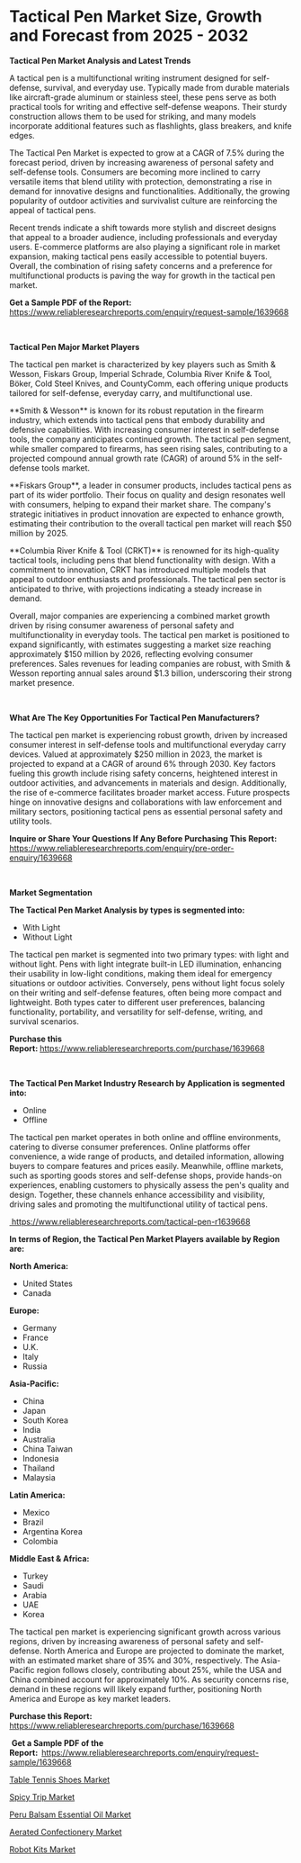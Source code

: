 <p><h1>Tactical Pen Market Size, Growth and Forecast from 2025 - 2032</h1></p><p><strong>Tactical Pen Market Analysis and Latest Trends</strong></p>
<p><p>A tactical pen is a multifunctional writing instrument designed for self-defense, survival, and everyday use. Typically made from durable materials like aircraft-grade aluminum or stainless steel, these pens serve as both practical tools for writing and effective self-defense weapons. Their sturdy construction allows them to be used for striking, and many models incorporate additional features such as flashlights, glass breakers, and knife edges.</p><p>The Tactical Pen Market is expected to grow at a CAGR of 7.5% during the forecast period, driven by increasing awareness of personal safety and self-defense tools. Consumers are becoming more inclined to carry versatile items that blend utility with protection, demonstrating a rise in demand for innovative designs and functionalities. Additionally, the growing popularity of outdoor activities and survivalist culture are reinforcing the appeal of tactical pens.</p><p>Recent trends indicate a shift towards more stylish and discreet designs that appeal to a broader audience, including professionals and everyday users. E-commerce platforms are also playing a significant role in market expansion, making tactical pens easily accessible to potential buyers. Overall, the combination of rising safety concerns and a preference for multifunctional products is paving the way for growth in the tactical pen market.</p></p>
<p><strong>Get a Sample PDF of the Report:&nbsp;</strong> <a href="https://www.reliableresearchreports.com/enquiry/request-sample/1639668?utm_campaign=34&utm_medium=2&utm_source=Github&utm_content=ia&utm_term=08022025&utm_id=tactical-pen">https://www.reliableresearchreports.com/enquiry/request-sample/1639668</a></p>
<p>&nbsp;</p>
<p><strong>Tactical Pen Major Market Players</strong></p>
<p><p>The tactical pen market is characterized by key players such as Smith & Wesson, Fiskars Group, Imperial Schrade, Columbia River Knife & Tool, Böker, Cold Steel Knives, and CountyComm, each offering unique products tailored for self-defense, everyday carry, and multifunctional use. </p><p>**Smith & Wesson** is known for its robust reputation in the firearm industry, which extends into tactical pens that embody durability and defensive capabilities. With increasing consumer interest in self-defense tools, the company anticipates continued growth. The tactical pen segment, while smaller compared to firearms, has seen rising sales, contributing to a projected compound annual growth rate (CAGR) of around 5% in the self-defense tools market.</p><p>**Fiskars Group**, a leader in consumer products, includes tactical pens as part of its wider portfolio. Their focus on quality and design resonates well with consumers, helping to expand their market share. The company's strategic initiatives in product innovation are expected to enhance growth, estimating their contribution to the overall tactical pen market will reach $50 million by 2025.</p><p>**Columbia River Knife & Tool (CRKT)** is renowned for its high-quality tactical tools, including pens that blend functionality with design. With a commitment to innovation, CRKT has introduced multiple models that appeal to outdoor enthusiasts and professionals. The tactical pen sector is anticipated to thrive, with projections indicating a steady increase in demand.</p><p>Overall, major companies are experiencing a combined market growth driven by rising consumer awareness of personal safety and multifunctionality in everyday tools. The tactical pen market is positioned to expand significantly, with estimates suggesting a market size reaching approximately $150 million by 2026, reflecting evolving consumer preferences. Sales revenues for leading companies are robust, with Smith & Wesson reporting annual sales around $1.3 billion, underscoring their strong market presence.</p></p>
<p>&nbsp;</p>
<p><strong>What Are The Key Opportunities For Tactical Pen Manufacturers?</strong></p>
<p><p>The tactical pen market is experiencing robust growth, driven by increased consumer interest in self-defense tools and multifunctional everyday carry devices. Valued at approximately $250 million in 2023, the market is projected to expand at a CAGR of around 6% through 2030. Key factors fueling this growth include rising safety concerns, heightened interest in outdoor activities, and advancements in materials and design. Additionally, the rise of e-commerce facilitates broader market access. Future prospects hinge on innovative designs and collaborations with law enforcement and military sectors, positioning tactical pens as essential personal safety and utility tools.</p></p>
<p><strong>Inquire or Share Your Questions If Any Before Purchasing This Report:</strong> <a href="https://www.reliableresearchreports.com/enquiry/pre-order-enquiry/1639668?utm_campaign=34&utm_medium=2&utm_source=Github&utm_content=ia&utm_term=08022025&utm_id=tactical-pen">https://www.reliableresearchreports.com/enquiry/pre-order-enquiry/1639668</a></p>
<p>&nbsp;</p>
<p><strong>Market Segmentation</strong></p>
<p><strong>The Tactical Pen Market Analysis by types is segmented into:</strong></p>
<p><ul><li>With Light</li><li>Without Light</li></ul></p>
<p><p>The tactical pen market is segmented into two primary types: with light and without light. Pens with light integrate built-in LED illumination, enhancing their usability in low-light conditions, making them ideal for emergency situations or outdoor activities. Conversely, pens without light focus solely on their writing and self-defense features, often being more compact and lightweight. Both types cater to different user preferences, balancing functionality, portability, and versatility for self-defense, writing, and survival scenarios.</p></p>
<p><strong>Purchase this Report:&nbsp;</strong><a href="https://www.reliableresearchreports.com/purchase/1639668?utm_campaign=34&utm_medium=2&utm_source=Github&utm_content=ia&utm_term=08022025&utm_id=tactical-pen">https://www.reliableresearchreports.com/purchase/1639668</a></p>
<p>&nbsp;</p>
<p><strong>The Tactical Pen Market Industry Research by Application is segmented into:</strong></p>
<p><ul><li>Online</li><li>Offline</li></ul></p>
<p><p>The tactical pen market operates in both online and offline environments, catering to diverse consumer preferences. Online platforms offer convenience, a wide range of products, and detailed information, allowing buyers to compare features and prices easily. Meanwhile, offline markets, such as sporting goods stores and self-defense shops, provide hands-on experiences, enabling customers to physically assess the pen's quality and design. Together, these channels enhance accessibility and visibility, driving sales and promoting the multifunctional utility of tactical pens.</p></p>
<p><a href="https://www.reliableresearchreports.com/tactical-pen-r1639668?utm_campaign=34&utm_medium=2&utm_source=Github&utm_content=ia&utm_term=08022025&utm_id=tactical-pen">&nbsp;https://www.reliableresearchreports.com/tactical-pen-r1639668</a></p>
<p><strong>In terms of Region, the Tactical Pen Market Players available by Region are:</strong></p>
<p>
    <p> <strong> North America: </strong>
        <ul>
            <li>United States</li>
            <li>Canada</li>
        </ul>
        </p> 
    <p> <strong> Europe: </strong>
        <ul>
            <li>Germany</li>
            <li>France</li>
            <li>U.K.</li>
            <li>Italy</li>
            <li>Russia</li>
        </ul>
        </p> 
    <p> <strong> Asia-Pacific: </strong>
        <ul>
            <li>China</li>
            <li>Japan</li>
            <li>South Korea</li>
            <li>India</li>
            <li>Australia</li>
            <li>China Taiwan</li>
            <li>Indonesia</li>
            <li>Thailand</li>
            <li>Malaysia</li>
        </ul>
        </p> 
    <p> <strong> Latin America: </strong>
        <ul>
            <li>Mexico</li>
            <li>Brazil</li>
            <li>Argentina Korea</li>
            <li>Colombia</li>
        </ul>
        </p> 
    <p> <strong> Middle East & Africa: </strong>
        <ul>
            <li>Turkey</li>
            <li>Saudi</li>
            <li>Arabia</li>
            <li>UAE</li>
            <li>Korea</li>
        </ul>
    </p>
    </p>
<p><p>The tactical pen market is experiencing significant growth across various regions, driven by increasing awareness of personal safety and self-defense. North America and Europe are projected to dominate the market, with an estimated market share of 35% and 30%, respectively. The Asia-Pacific region follows closely, contributing about 25%, while the USA and China combined account for approximately 10%. As security concerns rise, demand in these regions will likely expand further, positioning North America and Europe as key market leaders.</p></p>
<p><strong>Purchase this Report: </strong><a href="https://www.reliableresearchreports.com/purchase/1639668?utm_campaign=34&utm_medium=2&utm_source=Github&utm_content=ia&utm_term=08022025&utm_id=tactical-pen">https://www.reliableresearchreports.com/purchase/1639668</a></p>
<p>&nbsp;<strong>Get a Sample PDF of the Report:&nbsp;&nbsp;</strong><a href="https://www.reliableresearchreports.com/enquiry/request-sample/1639668?utm_campaign=34&utm_medium=2&utm_source=Github&utm_content=ia&utm_term=08022025&utm_id=tactical-pen">https://www.reliableresearchreports.com/enquiry/request-sample/1639668</a></p>
<p><strong></strong></p>
<p><p><a href="https://github.com/memorirummy/Market-Research-Report-List-1/blob/main/table-tennis-shoes-market.md?utm_campaign=34&utm_medium=2&utm_source=Github&utm_content=ia&utm_term=08022025&utm_id=tactical-pen">Table Tennis Shoes Market</a></p><p><a href="https://github.com/phumlaaijem/Market-Research-Report-List-1/blob/main/spicy-trip-market.md?utm_campaign=34&utm_medium=2&utm_source=Github&utm_content=ia&utm_term=08022025&utm_id=tactical-pen">Spicy Trip Market</a></p><p><a href="https://github.com/alasmyayock/Market-Research-Report-List-1/blob/main/peru-balsam-essential-oil-market.md?utm_campaign=34&utm_medium=2&utm_source=Github&utm_content=ia&utm_term=08022025&utm_id=tactical-pen">Peru Balsam Essential Oil Market</a></p><p><a href="https://github.com/eusoffyhanty/Market-Research-Report-List-1/blob/main/aerated-confectionery-market.md?utm_campaign=34&utm_medium=2&utm_source=Github&utm_content=ia&utm_term=08022025&utm_id=tactical-pen">Aerated Confectionery Market</a></p><p><a href="https://github.com/xanaanenkaly/Market-Research-Report-List-1/blob/main/robot-kits-market.md?utm_campaign=34&utm_medium=2&utm_source=Github&utm_content=ia&utm_term=08022025&utm_id=tactical-pen">Robot Kits Market</a></p></p>